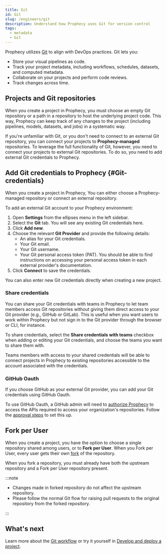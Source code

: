 ```yaml
---
title: Git
id: Git
slug: /engineers/git
description: Understand how Prophecy uses Git for version control
tags:
  - metadata
  - Git
---
```


Prophecy utilizes [Git](https://git-scm.com/book/en/v2/Getting-Started-About-Version-Control) to align with DevOps practices. Git lets you:

- Store your visual pipelines as code.
- Track your project metadata, including workflows, schedules, datasets, and computed metadata.
- Collaborate on your projects and perform code reviews.
- Track changes across time.

## Projects and Git repositories

When you create a project in Prophecy, you must choose an empty Git repository or a path in a repository to host the underlying project code. This way, Prophecy can keep track of any changes to the project (including pipelines, models, datasets, and jobs) in a systematic way.

If you're unfamiliar with Git, or you don't need to connect to an external Git repository, you can connect your projects to **Prophecy-managed** repositories. To leverage the full functionality of Git, however, you need to connect your projects to external Git repositories. To do so, you need to add external Git credentials to Prophecy.

## Add Git credentials to Prophecy {#Git-credentials}

When you create a project in Prophecy, You can either choose a Prophecy-managed repository or connect an external repository.

To add an external Git account to your Prophecy environment:

1. Open **Settings** from the ellipses menu in the left sidebar.
1. Select the **Git** tab. You will see any existing Git credentials here.
1. Click **Add new**.
1. Choose the relevant **Git Provider** and provide the following details:
   - An alias for your Git credentials.
   - Your Git email.
   - Your Git username.
   - Your Git personal access token (PAT). You should be able to find instructions on accessing your personal access token in each external provider's documentation.
1. Click **Connect** to save the credentials.

You can also enter new Git credentials directly when creating a new project.

### Share credentials

You can share your Git credentials with teams in Prophecy to let team members access Git repositories without giving them direct access to your Git provider (e.g., GitHub or GitLab). This is useful when you want users to work within Prophecy but not sign in to the Git provider through the browser or CLI, for instance.

To share credentials, select the **Share credentials with teams** checkbox when adding or editing your Git credentials, and choose the teams you want to share them with.

Teams members with access to your shared credentials will be able to connect projects in Prophecy to existing repositories accessible to the account associated with the credentials.

### GitHub Oauth

If you choose GitHub as your external Git provider, you can add your Git credentials using GitHub Oauth.

To use GitHub Oauth, a GitHub admin will need to [authorize Prophecy](https://docs.github.com/en/apps/oauth-apps/using-oauth-apps/authorizing-oauth-apps) to access the APIs required to access your organization's repositories. Follow the [approval steps](https://docs.github.com/en/organizations/managing-oauth-access-to-your-organizations-data/approving-oauth-apps-for-your-organization) to set this up.

## Fork per User

When you create a project, you have the option to choose a single repository shared among users, or to **Fork per User**. When you Fork per User, every user gets their own [fork](https://docs.github.com/en/pull-requests/collaborating-with-pull-requests/working-with-forks/fork-a-repo) of the repository.

When you fork a repository, you must already have both the upstream repository and a Fork per User repository present.

:::note

- Changes made in forked repository do not affect the upstream repository.
- Please follow the normal Git flow for raising pull requests to the original repository from the forked repository.

:::

## What's next

Learn more about the [Git workflow](/engineers/git-workflow) or try it yourself in [Develop and deploy a project](/engineers/deployment).
